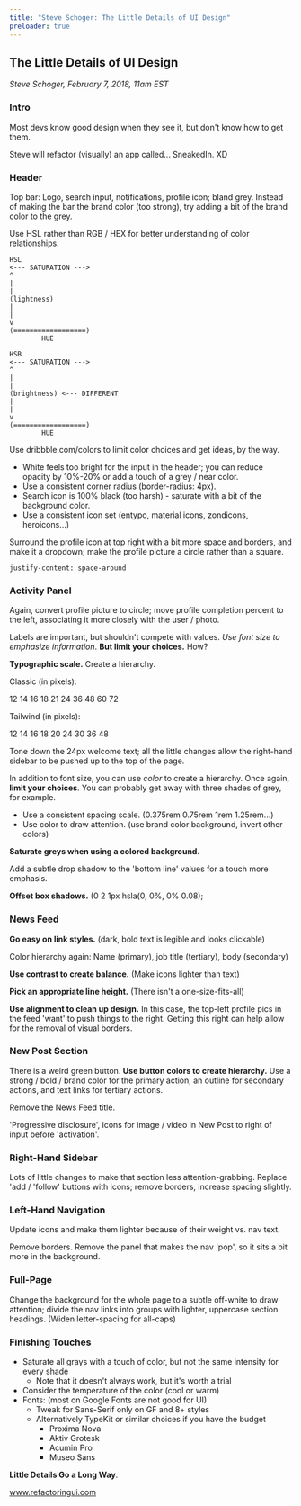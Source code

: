 ```yaml
---
title: "Steve Schoger: The Little Details of UI Design"
preloader: true
---
```


The Little Details of UI Design
-------------------------------

_Steve Schoger, February 7, 2018, 11am EST_

### Intro

Most devs know good design when they see it, but don't know how to get them.

Steve will refactor (visually) an app called... SneakedIn.  XD

### Header

Top bar: Logo, search input, notifications, profile icon; bland grey.  Instead
of making the bar the brand color (too strong), try adding a bit of the brand
color to the grey.

Use HSL rather than RGB / HEX for better understanding of color relationships.

```
HSL
<--- SATURATION --->
^
|
|
(lightness)
|
|
v
(==================)
        HUE

HSB
<--- SATURATION --->
^
|
|
(brightness) <--- DIFFERENT
|
|
v
(==================)
        HUE
```

Use dribbble.com/colors to limit color choices and get ideas, by the way.

- White feels too bright for the input in the header; you can reduce opacity by
10%-20% or add a touch of a grey / near color.
- Use a consistent corner radius (border-radius: 4px).
- Search icon is 100% black (too harsh) - saturate with a bit of the background
color.
- Use a consistent icon set (entypo, material icons, zondicons, heroicons...)

Surround the profile icon at top right with a bit more space and borders, and
make it a dropdown; make the profile picture a circle rather than a square.

```
justify-content: space-around
```

### Activity Panel

Again, convert profile picture to circle; move profile completion percent to
the left, associating it more closely with the user / photo.

Labels are important, but shouldn't compete with values.  _Use font size to
emphasize information_.  **But limit your choices.**  How?

**Typographic scale.**  Create a hierarchy.

Classic (in pixels):

12 14 16 18 21 24 36 48 60 72

Tailwind (in pixels):

12 14 16 18 20 24 30 36 48

Tone down the 24px welcome text; all the little changes allow the right-hand
sidebar to be pushed up to the top of the page.

In addition to font size, you can use _color_ to create a hierarchy.  Once
again, **limit your choices**.  You can probably get away with three shades of
grey, for example.

- Use a consistent spacing scale. (0.375rem 0.75rem 1rem 1.25rem...)
- Use color to draw attention. (use brand color background, invert other colors)

**Saturate greys when using a colored background.**

Add a subtle drop shadow to the 'bottom line' values for a touch more emphasis.

**Offset box shadows.** (0 2 1px hsla(0, 0%, 0% 0.08);

### News Feed

**Go easy on link styles.** (dark, bold text is legible and looks clickable)

Color hierarchy again: Name (primary), job title (tertiary), body (secondary)

**Use contrast to create balance.** (Make icons lighter than text)

**Pick an appropriate line height.** (There isn't a one-size-fits-all)

**Use alignment to clean up design.** In this case, the top-left profile pics
in the feed 'want' to push things to the right.  Getting this right can help
allow for the removal of visual borders.

### New Post Section

There is a weird green button.  **Use button colors to create hierarchy.**  Use
a strong / bold / brand color for the primary action, an outline for secondary
actions, and text links for tertiary actions.

Remove the News Feed title.

'Progressive disclosure', icons for image / video in New Post to right of input
before 'activation'.

### Right-Hand Sidebar

Lots of little changes to make that section less attention-grabbing.  Replace
'add / 'follow' buttons with icons; remove borders, increase spacing slightly.

### Left-Hand Navigation

Update icons and make them lighter because of their weight vs. nav text.

Remove borders.  Remove the panel that makes the nav 'pop', so it sits a bit
more in the background.

### Full-Page

Change the background for the whole page to a subtle off-white to draw
attention; divide the nav links into groups with lighter, uppercase section
headings.  (Widen letter-spacing for all-caps)

### Finishing Touches

- Saturate all grays with a touch of color, but not the same intensity for
every shade
    - Note that it doesn't always work, but it's worth a trial
- Consider the temperature of the color (cool or warm)
- Fonts: (most on Google Fonts are not good for UI)
    - Tweak for Sans-Serif only on GF and 8+ styles
    - Alternatively TypeKit or similar choices if you have the budget
        - Proxima Nova
        - Aktiv Grotesk
        - Acumin Pro
        - Museo Sans

**Little Details Go a Long Way**.

www.refactoringui.com

